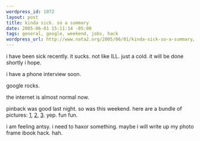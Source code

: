 ```yaml
--- 
wordpress_id: 1072
layout: post
title: kinda sick. so a summary
date: 2005-06-01 15:11:14 -05:00
tags: general, google, weekend, jobs, hack
wordpress_url: http://www.nata2.org/2005/06/01/kinda-sick-so-a-summary/
---
```

i have been sick recently. it sucks. not like ILL. just a cold. it will be done shortly i hope. 

i have a phone interview soon. 

google rocks. 

the internet is almost normal now. 

pinback was good last night. so was this weekend. here are a bundle of pictures: <a href="http://nata2.info/pictures/events/2005%3A05%3A28_rodan_soundbar/.dir.jpg">1</a>, <a href="http://nata2.info/pictures/events/2005%3A05%3A28_George_and_Tia_party/.dir.jpg">2</a>, <a href="http://nata2.info/pictures/events/2005%3A05%3A27_Sound_Bar/.dir.jpg">3</a>. yep. fun fun. 

i am feeling antsy. i need to haxor something. maybe i will write up my photo frame ibook hack. hah. 

